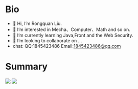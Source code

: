 

# Bio

- 👋 Hi, I’m Rongquan Liu.
- 👀 I’m interested in Mecha、Computer、Math and so on.
- 🌱 I’m currently learning Java,Front and the Web Security.
- 💞️ I’m looking to collaborate on ...
- chat:
QQ:1845423486 
Email:1845423486@qq.com

# Summary

<p align="left"><img align="center" src="https://github-readme-stats.vercel.app/api?username=miaomaomiaomaoda&show_icons=true&line_height=20&hide_title=true&theme=gruvbox&border_radius=30" />
<img align="center" src="https://github-readme-stats.vercel.app/api/top-langs/?username=miaomaomiaomaoda&theme=gruvbox&border_radius=30" />
</p>
